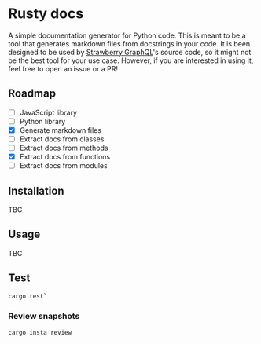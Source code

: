 # Rusty docs

A simple documentation generator for Python code. This is meant to be a tool
that generates markdown files from docstrings in your code. It is been designed
to be used by [Strawberry GraphQL](https://strawberry.rocks)'s source code, so
it might not be the best tool for your use case. However, if you are interested
in using it, feel free to open an issue or a PR!

## Roadmap

- [ ] JavaScript library
- [ ] Python library
- [x] Generate markdown files
- [ ] Extract docs from classes
- [ ] Extract docs from methods
- [x] Extract docs from functions
- [ ] Extract docs from modules

## Installation

TBC

## Usage

TBC

## Test

```bash
cargo test`
```

### Review snapshots

```bash
cargo insta review
```
